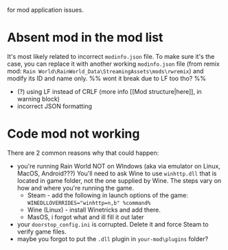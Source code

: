 for mod application issues.

# Absent mod in the mod list
It's most likely related to incorrect `modinfo.json` file.
To make sure it's the case, you can replace it with another working `modinfo.json` file (from remix mod: `Rain World\RainWorld_Data\StreamingAssets\mods\rwremix`) and modify its ID and name only. %% wont it break due to LF too tho? %%
- (?) using LF instead of CRLF (more info [[Mod structure|here]], in warning block)
- incorrect JSON formatting

# Code mod not working
There are 2 common reasons why that could happen:
- you're running Rain World NOT on WIndows (aka via emulator on Linux, MacOS, Android???)
	You'll need to ask Wine to use `winhttp.dll` that is located in game folder, not the one supplied by Wine. The steps vary on how and where you're running the game.
	- Steam - add the following in launch options of the game:
		`WINEDLLOVERRIDES="winhttp=n,b" %command%`
	- Wine (Linux) - install Winetricks and add there.
	- MasOS, i forgot what and ill fill it out later
- your `doorstop_config.ini` is corrupted.
	Delete it and force Steam to verify game files.
- maybe you forgot to put the `.dll` plugin in `your-mod\plugins` folder?